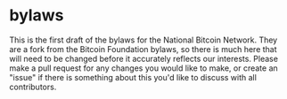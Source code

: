 bylaws
======

This is the first draft of the bylaws for the National Bitcoin Network. They are a fork from the Bitcoin Foundation bylaws, so there is much here that will need to be changed before it accurately reflects our interests. Please make a pull request for any changes you would like to make, or create an "issue" if there is something about this you'd like to discuss with all contributors.
